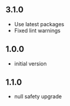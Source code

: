 ## 3.1.0
- Use latest packages
- Fixed lint warnings
## 1.0.0
- initial version
## 1.1.0
- null safety upgrade
